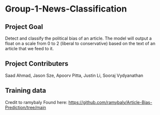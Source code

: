 # Group-1-News-Classification

## Project Goal
Detect and classify the political bias of an article. The model will output a float on a scale from 0 to 2 (liberal to conservative) based on the text of an article that we feed to it.

## Project Contributers
Saad Ahmad, Jason Sze, Apoorv Pitta, Justin Li, Sooraj Vydyanathan

## Training data
Credit to ramybaly
Found here: https://github.com/ramybaly/Article-Bias-Prediction/tree/main
